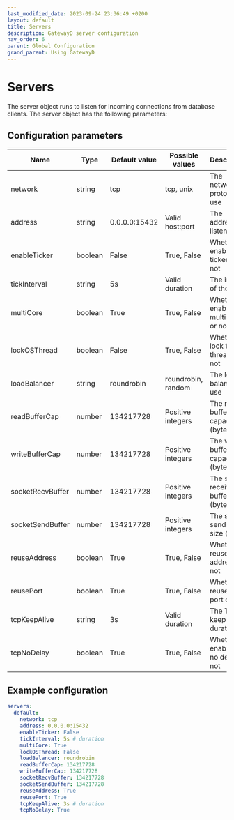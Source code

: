 ```yaml
---
last_modified_date: 2023-09-24 23:36:49 +0200
layout: default
title: Servers
description: GatewayD server configuration
nav_order: 6
parent: Global Configuration
grand_parent: Using GatewayD
---
```


# Servers

The server object runs to listen for incoming connections from database clients. The server object has the following parameters:

## Configuration parameters

| Name             | Type    | Default value | Possible values    | Description                            |
| ---------------- | ------- | ------------- | ------------------ | -------------------------------------- |
| network          | string  | tcp           | tcp, unix          | The network protocol to use            |
| address          | string  | 0.0.0.0:15432 | Valid host:port    | The address to listen on               |
| enableTicker     | boolean | False         | True, False        | Whether to enable the ticker or not    |
| tickInterval     | string  | 5s            | Valid duration     | The interval of the ticker             |
| multiCore        | boolean | True          | True, False        | Whether to enable multi-core or not    |
| lockOSThread     | boolean | False         | True, False        | Whether to lock the OS thread or not   |
| loadBalancer     | string  | roundrobin    | roundrobin, random | The load balancer to use               |
| readBufferCap    | number  | 134217728     | Positive integers  | The read buffer capacity (bytes)       |
| writeBufferCap   | number  | 134217728     | Positive integers  | The write buffer capacity (bytes)      |
| socketRecvBuffer | number  | 134217728     | Positive integers  | The socket receive buffer size (bytes) |
| socketSendBuffer | number  | 134217728     | Positive integers  | The socket send buffer size (bytes)    |
| reuseAddress     | boolean | True          | True, False        | Whether to reuse the address or not    |
| reusePort        | boolean | True          | True, False        | Whether to reuse the port or not       |
| tcpKeepAlive     | string  | 3s            | Valid duration     | The TCP keep alive duration            |
| tcpNoDelay       | boolean | True          | True, False        | Whether to enable TCP no delay or not  |

## Example configuration

```yaml
servers:
  default:
    network: tcp
    address: 0.0.0.0:15432
    enableTicker: False
    tickInterval: 5s # duration
    multiCore: True
    lockOSThread: False
    loadBalancer: roundrobin
    readBufferCap: 134217728
    writeBufferCap: 134217728
    socketRecvBuffer: 134217728
    socketSendBuffer: 134217728
    reuseAddress: True
    reusePort: True
    tcpKeepAlive: 3s # duration
    tcpNoDelay: True
```
